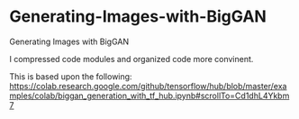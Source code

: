 # Generating-Images-with-BigGAN
Generating Images with BigGAN



I compressed code modules and organized code more convinent. 

This is based upon the following: https://colab.research.google.com/github/tensorflow/hub/blob/master/examples/colab/biggan_generation_with_tf_hub.ipynb#scrollTo=Cd1dhL4Ykbm7
